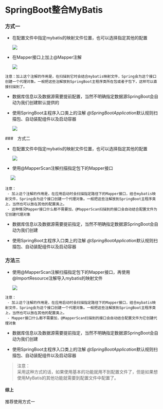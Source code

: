 
# SpringBoot整合MyBatis

### 方式一

- 在配置文件中指定mybatis的映射文件位置，也可以选择指定其他的配置

   ![](mb-1.png)

- 在Mapper接口上加上@Mapper注解

   ![](mb-2.png)
 
```text
注意：加上这个注解的作用是，在扫描到它时会结合mybatis映射文件，Spring会为这个接口创建一个代理对象。一般把这些注解放到SpringBoot主程序类所在包或者子包下，这样可以直接扫描到了。
```

- 数据库信息以及数据源需要提前配置，当然不明确指定数据源SpringBoot会自动为我们创建默认提供的

- 使用SpringBoot主程序入口类上的注解 *@SpringBootApplication*默认规则扫描包、自动装配组件以及启动容器

   ![](mb-3.png)


###　方式二

- 在配置文件中指定mybatis的映射文件位置，也可以选择指定其他的配置
 
   ![](mb-1.png)

- 使用@MapperScan注解扫描指定包下的Mapper接口

　 ![](mb-4.png)

```text
注意：
 - 加上这个注解的作用是，在应用启动时会扫描指定路径下的Mapper接口，结合mybatis映射文件，Spring会为这个接口创建一个代理对象。一般把这些注解放到SpringBoot主程序类上，当然也可以放在其他的配置类上。
 - 这种情况Mapper接口什么都不需要加，@MapperScan扫描到的接口会自动结合配置文件为它创建代理对象
``` 
- 数据库信息以及数据源需要提前指定，当然不明确指定数据源SpringBoot会自动为我们创建

- 使用SpringBoot主程序入口类上的注解 *@SpringBootApplication*默认规则扫描包、自动装配组件以及启动容器

### 方法三

- 使用@MapperScan注解扫描指定包下的Mapper接口，再使用@ImportResource注解导入mybatis的映射文件

    ![](mb-5.png)


```text
注意：
 - 加上这个注解的作用是，在应用启动时会扫描指定路径下的Mapper接口，结合mybatis映射文件，Spring会为这个接口创建一个代理对象。一般把这些注解放到SpringBoot主程序类上，当然也可以放在其他的配置类上。
 - Mapper接口什么都不需要加，@MapperScan扫描到的接口会自动结合配置文件为它创建代理对象
```
- 数据库信息以及数据源需要提前指定，当然不明确指定数据源SpringBoot会自动为我们创建

- 使用SpringBoot主程序入口类上的注解 *@SpringBootApplication*默认规则扫描包、自动装配组件以及启动容器


> 注意：<br>
采用这种方式的话，如果使用基本的功能就用不到配置文件了，但是如果想使用MyBatis的其他功能就需要到配置文件中配置了。

#### 综上
 
推荐使用方式一
